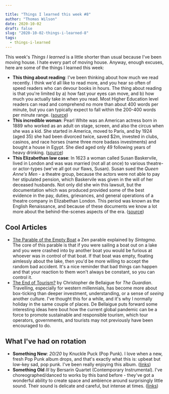 ```yaml
---

title: "Things I learned this week #8"
author: "Thomas Wilson"
date: 2020-10-02
draft: false
slug: "2020-10-02-things-i-learned-8"
tags:
  - things-i-learned
---
```


This week's _Things I learned_ is a little shorter than usual because I've been moving house. I hate every part of moving house. Anyway, enough excuses, here are some of the things I learned this week:

- **This thing about reading**: I've been thinking about how much we read recently. I think we'd all like to read more, and you hear so often of speed readers who can devour books in hours. The thing about reading is that you're limited by a) how fast your eyes can move, and b) how much you actually take in when you read. Most Higher Education level readers can read and comprehend no more than about 400 words per minute, but you can typically expect to fall within the 200-400 words per minute range. ([source](https://slate.com/news-and-politics/2000/02/the-1000-word-dash.html))
- **This incredible woman**: Pearl White was an American actress born in 1889 who worked as an adult on stage, screen, and also the circus when she was a kid. She started in America, moved to Paris, and by 1924 (aged 35) she had been divorced twice, saved \$2m, invested in clubs, casinos, and race horses (name three more badass investments) and bought a house in Egypt. She died aged only 49 following years of heavy drinking. ([source](https://en.wikipedia.org/wiki/Pearl_White))
- **This Elizabethan law case**: In 1623 a woman called Susan Baskervile, lived in London and was was married (not all at once) to various theatre- or actor-types (we've all got our flaws, Susan). Susan sued the _Queen Anne's Men_ - a theatre group, because the actors were not able to pay her stipulated pension, which Baskervile was given in the will of her deceased husbands. Not only did she win this lawsuit, but the documentation which was produced provided some of the best evidence in the pay, duties, grievances, and general operations of a theatre company in Elizabethan London. This period was known as the English Renaissance, and because of these documents we know a lot more about the behind-the-scenes aspects of the era. ([source](https://en.wikipedia.org/wiki/Susan_Baskervile))

## Cool Articles

- [The Parable of the Empty Boat](https://sintagma.com/an-empty-boat-on-a-foggy-lake/) a Zen parable explained by _Sintagma_. The core of this parable is that if you were sailing a boat out on a lake and you were crashed into by another boat you would be furious at whoever was in control of that boat. If that boat was empty, floating aimlessly about the lake, then you'd be more willing to accept the random bad accident. It's a nice reminder that bad things can happen and that your reaction to them won't always be constant, so you can control it.
- [The End of Tourism?](https://www.theguardian.com/travel/2020/jun/18/end-of-tourism-coronavirus-pandemic-travel-industry?utm_source=densediscovery&utm_medium=email&utm_campaign=newsletter-issue-107) by Christopher de Bellaigue for _The Guardian_. Travelling, especially for western millennials, has become more about box-ticking than deeper investment, understanding, or a sense of _seeing_ another culture. I've thought this for a while, and it's why I normally holiday in the same couple of places. De Bellaigue puts forward some interesting ideas here bout how the current global pandemic can be a force to promote sustainable and responsible tourism, which tour operators, governments, and tourists may not previously have been encouraged to do.

## What I've had on rotation

- **Something New**: _20/20_ by Knuckle Puck (Pop Punk). I love when a new, fresh Pop Punk album drops, and that's exactly what this is: upbeat but low-key sad, pop punk. I've been really enjoying this album. ([links](https://songwhip.com/knuckle-puck/2020))
- **Something Old** _III_ by Bersarin Quartet (Contemporary Instrumental). I've choreographed/danced to works by this band before - they've got a wonderful ability to create space and ambience around surprisingly little sound. Their sound is delicate and careful, but intense at times. ([links](https://songwhip.com/bersarin-quartett/iii))
